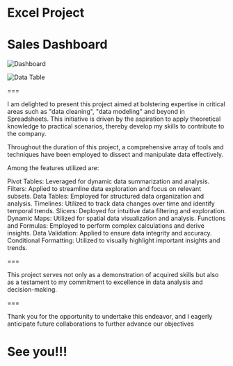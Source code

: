 Excel Project
===

# Sales Dashboard

![Dashboard](https://github.com/leoschmoll/Excel-Project/assets/152095978/aa477a30-3f5c-4b51-87e6-2f4ecaca9ee7)

![Data Table](https://github.com/leoschmoll/Excel-Project/assets/152095978/a2d9221d-5eff-47ac-8642-dca4a12aa7e2)

===

I am delighted to present this project aimed at bolstering expertise in critical areas such as "data cleaning", "data modeling" and beyond in Spreadsheets. 
This initiative is driven by the aspiration to apply theoretical knowledge to practical scenarios, thereby develop my skills to contribute to the company.

Throughout the duration of this project, a comprehensive array of tools and techniques have been employed to dissect and manipulate data effectively. 

Among the features utilized are:

Pivot Tables: Leveraged for dynamic data summarization and analysis.
Filters: Applied to streamline data exploration and focus on relevant subsets.
Data Tables: Employed for structured data organization and analysis.
Timelines: Utilized to track data changes over time and identify temporal trends.
Slicers: Deployed for intuitive data filtering and exploration.
Dynamic Maps: Utilized for spatial data visualization and analysis.
Functions and Formulas: Employed to perform complex calculations and derive insights.
Data Validation: Applied to ensure data integrity and accuracy.
Conditional Formatting: Utilized to visually highlight important insights and trends.

===

This project serves not only as a demonstration of acquired skills but also as a testament to my commitment to excellence in data analysis and decision-making. 

===

Thank you for the opportunity to undertake this endeavor, and I eagerly anticipate future collaborations to further advance our objectives

# See you!!!
